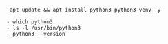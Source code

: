 	-apt update && apt install python3 python3-venv -y

	- which python3
	- ls -l /usr/bin/python3
	- python3 --version
